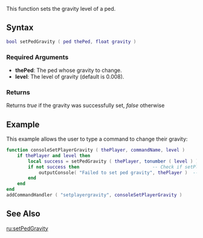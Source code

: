 This function sets the gravity level of a ped.

Syntax
------

``` lua
bool setPedGravity ( ped thePed, float gravity )
```

### Required Arguments

-   **thePed**: The ped whose gravity to change.
-   **level**: The level of gravity (default is 0.008).

### Returns

Returns *true* if the gravity was successfully set, *false* otherwise

Example
-------

This example allows the user to type a command to change their gravity:

``` lua
function consoleSetPlayerGravity ( thePlayer, commandName, level )
    if thePlayer and level then
        local success = setPedGravity ( thePlayer, tonumber ( level ) )  -- Set the gravity
        if not success then                           -- Check if setPlayerGravity was false (not successful)
            outputConsole( "Failed to set ped gravity", thePlayer )  -- If success is false, meaning gravity could not be set, this message will show
        end
    end
end
addCommandHandler ( "setplayergravity", consoleSetPlayerGravity )
```

See Also
--------

[ru:setPedGravity](/docs/ru-setpedgravity.md "wikilink")
